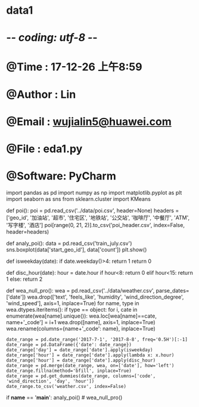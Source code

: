 # data1
# -*- coding: utf-8 -*-
# @Time    : 17-12-26 上午8:59
# @Author  : Lin
# @Email   : wujialin5@huawei.com
# @File    : eda1.py
# @Software: PyCharm

import pandas as pd
import numpy as np
import matplotlib.pyplot as plt
import seaborn as sns
from sklearn.cluster import KMeans

def poi():
    poi = pd.read_csv('../data/poi.csv', header=None)
    headers = ['geo_id', '加油站', '超市', '住宅区', '地铁站', '公交站', '咖啡厅', '中餐厅', 'ATM', '写字楼', '酒店']
    poi[range(0, 21, 2)].to_csv('poi_header.csv', index=False, header=headers)

def analy_poi():
    data = pd.read_csv('train_july.csv')
    sns.boxplot(data['start_geo_id'], data['count'])
    plt.show()

def isweekday(date):
    if date.weekday()>4:
        return 1
    return 0

def disc_hour(date):
    hour = date.hour
    if hour<8:
        return 0
    elif hour<15:
        return 1
    else:
        return 2

def wea_null_pro():
    wea = pd.read_csv('../data/weather.csv', parse_dates=['date'])
    wea.drop(['text', 'feels_like', 'humidity', 'wind_direction_degree', 'wind_speed'], axis=1, inplace=True)
    for name, type in wea.dtypes.iteritems():
        if type == object:
            for i, cate in enumerate(wea[name].unique()):
                 wea.loc[wea[name]==cate, name+'_code'] = i+1
            wea.drop([name], axis=1, inplace=True)
            wea.rename(columns={name+'_code': name}, inplace=True)

    date_range = pd.date_range('2017-7-1', '2017-8-8', freq='0.5H')[:-1]
    date_range = pd.DataFrame({'date': date_range})
    date_range['day'] = date_range['date'].apply(isweekday)
    date_range['hour'] = date_range['date'].apply(lambda x: x.hour)
    date_range['hour'] = date_range['date'].apply(disc_hour)
    date_range = pd.merge(date_range, wea, on=['date'], how='left')
    date_range.fillna(method='bfill', inplace=True)
    date_range = pd.get_dummies(date_range, columns=['code', 'wind_direction', 'day', 'hour'])
    date_range.to_csv('weather.csv', index=False)



if __name__ == '__main__':
    analy_poi()
    # wea_null_pro()


